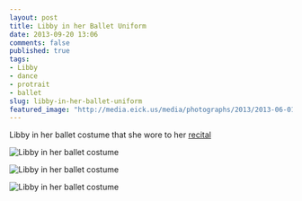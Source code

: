 ```yaml
---
layout: post
title: Libby in her Ballet Uniform
date: 2013-09-20 13:06
comments: false
published: true
tags: 
- Libby
- dance
- protrait
- ballet 
slug: libby-in-her-ballet-uniform
featured_image: "http://media.eick.us/media/photographs/2013/2013-06-01/libby-ballet-1.jpg"
---
```

Libby in her ballet costume that she wore to her [recital](/blog/2013/08/18/libby-dance-recital/)

![Libby in her ballet costume](http://media.eick.us/media/photographs/2013/2013-06-01/libby-ballet-1.jpg)

![Libby in her ballet costume](http://media.eick.us/media/photographs/2013/2013-06-01/libby-ballet-2.jpg)

![Libby in her ballet costume](http://media.eick.us/media/photographs/2013/2013-06-01/libby-ballet-3.jpg)
